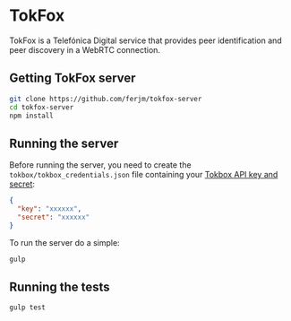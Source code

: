 TokFox
=======
TokFox is a Telefónica Digital service that provides peer identification and peer discovery in a WebRTC connection.

Getting TokFox server
---
```sh
git clone https://github.com/ferjm/tokfox-server
cd tokfox-server
npm install
```

Running the server
---
Before running the server, you need to create the `tokbox/tokbox_credentials.json` file containing your [Tokbox API key and secret](http://www.tokbox.com/opentok/api/tools/js/apikey):

```json
{
  "key": "xxxxxx",
  "secret": "xxxxxx"
}
```

To run the server do a simple:
```sh
gulp
```

Running the tests
---
```sh
gulp test
```
